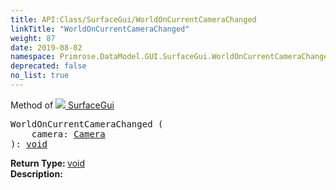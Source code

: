 ```yaml
---
title: API:Class/SurfaceGui/WorldOnCurrentCameraChanged
linkTitle: "WorldOnCurrentCameraChanged"
weight: 87
date: 2019-08-02
namespace: Primrose.DataModel.GUI.SurfaceGui.WorldOnCurrentCameraChanged
deprecated: false
no_list: true
---
```

Method of <a href="/docs/api-reference/Class/SurfaceGui"><img src="/icons/silk/billboard.png"/>&nbsp;SurfaceGui</a>
<pre class="method-declaration">
WorldOnCurrentCameraChanged (
    camera: <a class="type" href="/docs/api-reference/Class/Camera">Camera</a>
): <a class="type" href="/docs/api-reference/System/void">void</a></pre>
<b>Return Type: </b>
<a class="type" href="/docs/api-reference/System/void">void</a>
<br/>
<b>Description: </b>
